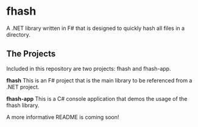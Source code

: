 fhash
==========

A .NET library written in F# that is designed to quickly hash all files in a directory.

The Projects
-------------

Included in this repository are two projects: fhash and fhash-app.

<b>fhash</b>
This is an F# project that is the main library to be referenced from a .NET project.

<b>fhash-app</b>
This is a C# console application that demos the usage of the fhash library.

A more informative README is coming soon!
